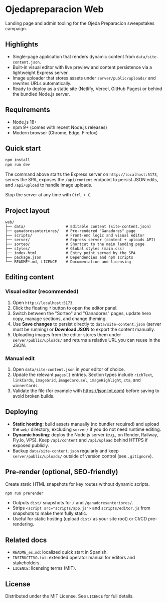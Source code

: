 ﻿# Ojedapreparacion Web

Landing page and admin tooling for the Ojeda Preparacion sweepstakes campaign.

## Highlights
- Single-page application that renders dynamic content from `data/site-content.json`.
- Built-in visual editor with live preview and content persistence via a lightweight Express server.
- Image uploader that stores assets under `server/public/uploads/` and rewrites URLs automatically.
- Ready to deploy as a static site (Netlify, Vercel, GitHub Pages) or behind the bundled Node.js server.

## Requirements
- Node.js 18+
- npm 9+ (comes with recent Node.js releases)
- Modern browser (Chrome, Edge, Firefox)

## Quick start
```bash
npm install
npm run dev
```
The command above starts the Express server on `http://localhost:5173`, serves the SPA, exposes the `/api/content` endpoint to persist JSON edits, and `/api/upload` to handle image uploads.

Stop the server at any time with `Ctrl + C`.

## Project layout
```
web/
├── data/                  # Editable content (site-content.json)
├── ganadoresanteriores/   # Pre-rendered "Ganadores" page
├── scripts/               # Front-end logic and visual editor
├── server/                # Express server (content + uploads API)
├── sorteo/                # Shortcut to the main landing page
├── styles/                # Global styles (main.css)
├── index.html             # Entry point served by the SPA
├── package.json           # Dependencies and npm scripts
└── README*.md, LICENCE    # Documentation and licensing
```

## Editing content
### Visual editor (recommended)
1. Open `http://localhost:5173`.
2. Click the floating `?` button to open the editor panel.
3. Switch between the "Sorteo" and "Ganadores" pages, update hero copy, manage sections, and change theming.
4. Use **Save changes** to persist directly to `data/site-content.json` (server must be running) or **Download JSON** to export the content manually.
5. Uploading images from the editor stores them under `server/public/uploads/` and returns a relative URL you can reuse in the JSON.

### Manual edit
1. Open `data/site-content.json` in your editor of choice.
2. Update the relevant `pages[]` entries. Section types include `richText`, `linkCards`, `imageGrid`, `imageCarousel`, `imageHighlight`, `cta`, and `winnerCards`.
3. Validate the file (for example with https://jsonlint.com) before saving to avoid broken builds.

## Deploying
- **Static hosting**: build assets manually (no bundler required) and upload the `web/` directory, excluding `server/` if you do not need runtime editing.
- **Dynamic hosting**: deploy the Node.js server (e.g., on Render, Railway, Fly.io, VPS). Keep `/api/content` and `/api/upload` behind HTTPS if exposed publicly.
- Backup `data/site-content.json` regularly and keep `server/public/uploads/` outside of version control (see `.gitignore`).

## Pre-render (optional, SEO-friendly)
Create static HTML snapshots for key routes without dynamic scripts.

```bash
npm run prerender
```

- Outputs `dist/` snapshots for `/` and `/ganadoresanteriores/`.
- Strips `<script src="scripts/app.js">` and `scripts/editor.js` from snapshots to make them fully static.
- Useful for static hosting (upload `dist/` as your site root) or CI/CD pre-rendering.

## Related docs
- `README_es.md`: localized quick start in Spanish.
- `INSTRUCTIVO.txt`: extended operator manual for editors and stakeholders.
- `LICENCE`: licensing terms (MIT).

## License
Distributed under the MIT License. See `LICENCE` for full details.
